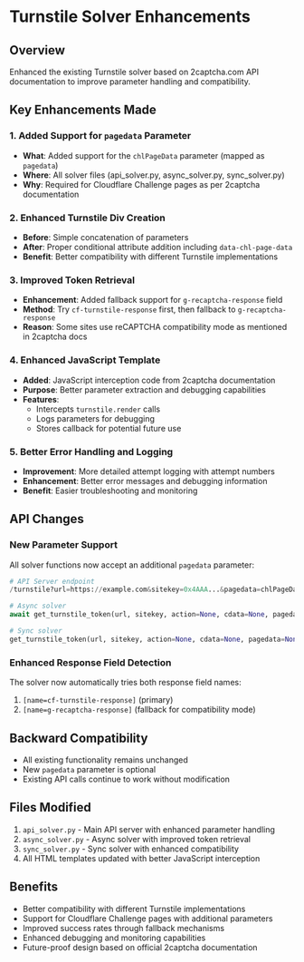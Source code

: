 # Turnstile Solver Enhancements

## Overview
Enhanced the existing Turnstile solver based on 2captcha.com API documentation to improve parameter handling and compatibility.

## Key Enhancements Made

### 1. Added Support for `pagedata` Parameter
- **What**: Added support for the `chlPageData` parameter (mapped as `pagedata`)
- **Where**: All solver files (api_solver.py, async_solver.py, sync_solver.py)
- **Why**: Required for Cloudflare Challenge pages as per 2captcha documentation

### 2. Enhanced Turnstile Div Creation
- **Before**: Simple concatenation of parameters
- **After**: Proper conditional attribute addition including `data-chl-page-data`
- **Benefit**: Better compatibility with different Turnstile implementations

### 3. Improved Token Retrieval
- **Enhancement**: Added fallback support for `g-recaptcha-response` field
- **Method**: Try `cf-turnstile-response` first, then fallback to `g-recaptcha-response`
- **Reason**: Some sites use reCAPTCHA compatibility mode as mentioned in 2captcha docs

### 4. Enhanced JavaScript Template
- **Added**: JavaScript interception code from 2captcha documentation
- **Purpose**: Better parameter extraction and debugging capabilities
- **Features**: 
  - Intercepts `turnstile.render` calls
  - Logs parameters for debugging
  - Stores callback for potential future use

### 5. Better Error Handling and Logging
- **Improvement**: More detailed attempt logging with attempt numbers
- **Enhancement**: Better error messages and debugging information
- **Benefit**: Easier troubleshooting and monitoring

## API Changes

### New Parameter Support
All solver functions now accept an additional `pagedata` parameter:

```python
# API Server endpoint
/turnstile?url=https://example.com&sitekey=0x4AAA...&pagedata=chlPageData_value

# Async solver
await get_turnstile_token(url, sitekey, action=None, cdata=None, pagedata=None, ...)

# Sync solver  
get_turnstile_token(url, sitekey, action=None, cdata=None, pagedata=None, ...)
```

### Enhanced Response Field Detection
The solver now automatically tries both response field names:
1. `[name=cf-turnstile-response]` (primary)
2. `[name=g-recaptcha-response]` (fallback for compatibility mode)

## Backward Compatibility
- All existing functionality remains unchanged
- New `pagedata` parameter is optional
- Existing API calls continue to work without modification

## Files Modified
1. `api_solver.py` - Main API server with enhanced parameter handling
2. `async_solver.py` - Async solver with improved token retrieval
3. `sync_solver.py` - Sync solver with enhanced compatibility
4. All HTML templates updated with better JavaScript interception

## Benefits
- Better compatibility with different Turnstile implementations
- Support for Cloudflare Challenge pages with additional parameters
- Improved success rates through fallback mechanisms
- Enhanced debugging and monitoring capabilities
- Future-proof design based on official 2captcha documentation